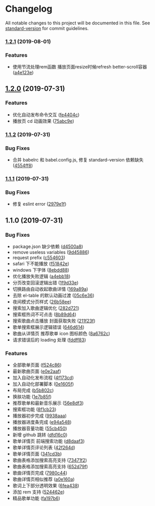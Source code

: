 # Changelog

All notable changes to this project will be documented in this file. See [standard-version](https://github.com/conventional-changelog/standard-version) for commit guidelines.

### [1.2.1](https://github.com/sl1673495/vue-netease-music/compare/v1.2.0...v1.2.1) (2019-08-01)


### Features

* 使用节流处理rem函数 播放页面resize时候refresh better-scroll容器 ([a4e123e](https://github.com/sl1673495/vue-netease-music/commit/a4e123e))

## [1.2.0](https://github.com/sl1673495/vue-netease-music/compare/v1.1.2...v1.2.0) (2019-07-31)

### Features

- 优化自动发布命令交互 ([fe4404c](https://github.com/sl1673495/vue-netease-music/commit/fe4404c))
- 播放页 cd 动画效果 ([75abc9e](https://github.com/sl1673495/vue-netease-music/commit/75abc9e))

### [1.1.2](https://github.com/sl1673495/vue-netease-music/compare/v1.1.1...v1.1.2) (2019-07-31)

### Bug Fixes

- 合并 babelrc 和 babel.config.js, 修复 standard-version 依赖缺失 ([4554ff8](https://github.com/sl1673495/vue-netease-music/commit/4554ff8))

### [1.1.1](https://github.com/sl1673495/vue-netease-music/compare/v1.1.0...v1.1.1) (2019-07-31)

### Bug Fixes

- 修复 eslint error ([2979e1f](https://github.com/sl1673495/vue-netease-music/commit/2979e1f))

## 1.1.0 (2019-07-31)

### Bug Fixes

- package.json 缺少依赖 ([d4500a8](https://github.com/sl1673495/vue-netease-music/commit/d4500a8))
- remove useless variables ([9d45886](https://github.com/sl1673495/vue-netease-music/commit/9d45886))
- request prefix ([c554603](https://github.com/sl1673495/vue-netease-music/commit/c554603))
- safari 下不能播放 ([f51842e](https://github.com/sl1673495/vue-netease-music/commit/f51842e))
- windows 下字体 ([8ebdd88](https://github.com/sl1673495/vue-netease-music/commit/8ebdd88))
- 优化播放失败逻辑 ([a4ebb18](https://github.com/sl1673495/vue-netease-music/commit/a4ebb18))
- 分页改变回滚逻辑出错 ([1f9d33e](https://github.com/sl1673495/vue-netease-music/commit/1f9d33e))
- 切换路由自动收起歌曲详情 ([169a89a](https://github.com/sl1673495/vue-netease-music/commit/169a89a))
- 去除 el-table 的默认动画过渡 ([05c6e36](https://github.com/sl1673495/vue-netease-music/commit/05c6e36))
- 夜间模式分页样式 ([26b58ee](https://github.com/sl1673495/vue-netease-music/commit/26b58ee))
- 搜索加入歌曲逻辑优化 ([282d721](https://github.com/sl1673495/vue-netease-music/commit/282d721))
- 搜索框热词不可点击 ([8b89d64](https://github.com/sl1673495/vue-netease-music/commit/8b89d64))
- 搜索歌曲点击播放 封面获取失败 ([211f23f](https://github.com/sl1673495/vue-netease-music/commit/211f23f))
- 歌单搜索框展示逻辑错误 ([646d614](https://github.com/sl1673495/vue-netease-music/commit/646d614))
- 歌曲从详情页 推荐歌单 icon 图标颜色 ([8a6762c](https://github.com/sl1673495/vue-netease-music/commit/8a6762c))
- 请求错误后的 loading 处理 ([fddff83](https://github.com/sl1673495/vue-netease-music/commit/fddff83))

### Features

- 全部歌单页面 ([f524c86](https://github.com/sl1673495/vue-netease-music/commit/f524c86))
- 最新歌曲页面 ([e0e2aaf](https://github.com/sl1673495/vue-netease-music/commit/e0e2aaf))
- 加入自动化发布流程 ([4f173cd](https://github.com/sl1673495/vue-netease-music/commit/4f173cd))
- 加入自动化部署脚本 ([0e1605f](https://github.com/sl1673495/vue-netease-music/commit/0e1605f))
- 布局完成 ([b5b802c](https://github.com/sl1673495/vue-netease-music/commit/b5b802c))
- 换肤功能 ([1e7b85f](https://github.com/sl1673495/vue-netease-music/commit/1e7b85f))
- 推荐歌单和最新音乐展示 ([56e8df3](https://github.com/sl1673495/vue-netease-music/commit/56e8df3))
- 搜索框功能 ([8f1cb23](https://github.com/sl1673495/vue-netease-music/commit/8f1cb23))
- 播放器初步完成 ([9938aaa](https://github.com/sl1673495/vue-netease-music/commit/9938aaa))
- 播放器进度条完成 ([e94a548](https://github.com/sl1673495/vue-netease-music/commit/e94a548))
- 播放器音量功能 ([55cb450](https://github.com/sl1673495/vue-netease-music/commit/55cb450))
- 新增 github 跳转 ([dfd16c0](https://github.com/sl1673495/vue-netease-music/commit/dfd16c0))
- 歌单详情页 前端搜索功能 ([d8daaf3](https://github.com/sl1673495/vue-netease-music/commit/d8daaf3))
- 歌单详情页评论列表 ([42f264d](https://github.com/sl1673495/vue-netease-music/commit/42f264d))
- 歌单详情页面 ([341cd3b](https://github.com/sl1673495/vue-netease-music/commit/341cd3b))
- 歌曲表格添加搜索高亮支持 ([73471f2](https://github.com/sl1673495/vue-netease-music/commit/73471f2))
- 歌曲表格添加搜索高亮支持 ([652d79f](https://github.com/sl1673495/vue-netease-music/commit/652d79f))
- 歌曲详情页完成 ([7980c44](https://github.com/sl1673495/vue-netease-music/commit/7980c44))
- 歌曲详情页相似推荐 ([a0e160a](https://github.com/sl1673495/vue-netease-music/commit/a0e160a))
- 歌词上下部分透明效果 ([6fea438](https://github.com/sl1673495/vue-netease-music/commit/6fea438))
- 添加 rem 支持 ([524462e](https://github.com/sl1673495/vue-netease-music/commit/524462e))
- 精品歌单功能 ([fa197b6](https://github.com/sl1673495/vue-netease-music/commit/fa197b6))
